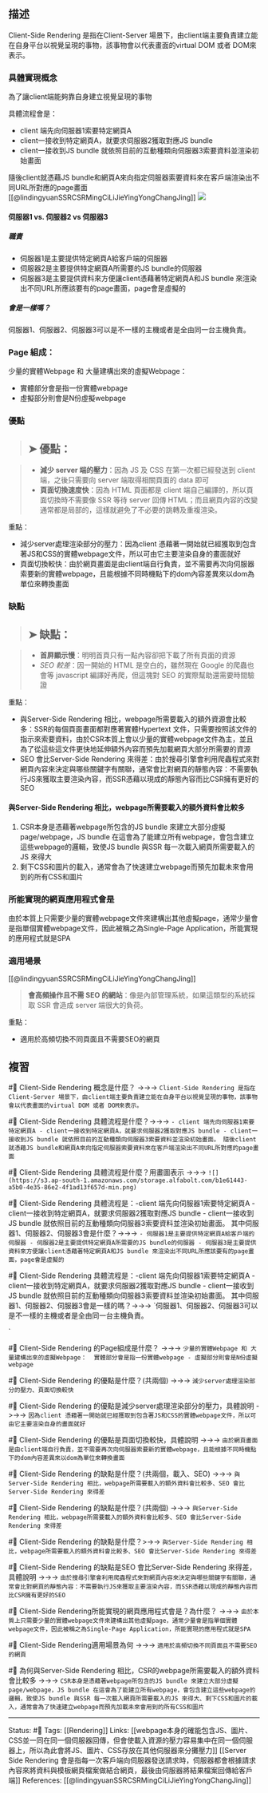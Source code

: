 ## 描述

Client-Side Rendering 是指在Client-Server 場景下，由client端主要負責建立能在自身平台以視覺呈現的事物，該事物會以代表畫面的virtual DOM 或者 DOM來表示。



### 具體實現概念

為了讓client端能夠靠自身建立視覺呈現的事物

具體流程會是：
- client 端先向伺服器1索要特定網頁A
- client一接收到特定網頁A，就要求伺服器2獲取對應JS bundle
- client一接收到JS bundle 就依照目前的互動種類向伺服器3索要資料並渲染初始畫面

隨後client就憑藉JS bundle和網頁A來向指定伺服器索要資料來在客戶端渲染出不同URL所對應的page畫面
[[@lindingyuanSSRCSRMingCiLiJieYingYongChangJing]]
![](https://s3.ap-south-1.amazonaws.com/storage.alfabolt.com/b1e61443-a5b0-4e35-86e2-4f1ad13f657d-min.png)


#### 伺服器1 vs. 伺服器2 vs 伺服器3

#####  職責
- 伺服器1是主要提供特定網頁A給客戶端的伺服器
- 伺服器2是主要提供特定網頁A所需要的JS bundle的伺服器
- 伺服器3是主要提供資料來方便讓client憑藉著特定網頁A和JS bundle 來渲染出不同URL所應該要有的page畫面，page會是虛擬的

##### 會是一樣嗎？

伺服器1、伺服器2、伺服器3可以是不一樣的主機或者是全由同一台主機負責。


### Page 組成：
少量的實體Webpage 和 大量建構出來的虛擬Webpage：
- 實體部分會是指一份實體webpage
- 虛擬部分則會是N份虛擬webpage


### 優點

> ## ➤ 優點：

> -   **減少 server 端的壓力**：因為 JS 及 CSS 在第一次都已經發送到 client 端，之後只需要向 server 端取得相關頁面的 data 即可
> -   **頁面切換速度快**：因為 HTML 頁面都是 client 端自己編譯的，所以頁面切換時不需要像 SSR 等待 server 回傳 HTML；而且網頁內容的改變通常都是局部的，這樣就避免了不必要的跳轉及重複渲染。


重點：
- 減少server處理渲染部分的壓力：因為client 憑藉著一開始就已經獲取到包含著JS和CSS的實體webpage文件，所以可由它主要渲染自身的畫面就好
- 頁面切換較快：由於網頁畫面是由client端自行負責，並不需要再次向伺服器索要新的實體webpage，且能根據不同時機點下的dom內容差異來以dom為單位來轉換畫面

### 缺點

> ## ➤ 缺點：

> -   **首屏顯示慢**：明明首頁只有一點內容卻把下載了所有頁面的資源
> -   _SEO 較差_：因一開始的 HTML 是空白的，雖然現在 Google 的爬蟲也會等 javascript 編譯好再爬，但這塊對 SEO 的實際幫助還需要時間驗證

重點：
- 與Server-Side Rendering 相比，webpage所需要載入的額外資源會比較多：SSR的每個頁面畫面都對應著實體Hypertext 文件，只需要按照該文件的指示來索要資料，由於CSR本質上會以少量的實體webpage文件為主，並且為了從這些這文件更快地延伸額外內容而預先加載網頁大部分所需要的資源
- SEO 會比Server-Side Rendering 來得差：由於搜尋引擎會利用爬蟲程式來對網頁內容來決定與哪些關鍵字有關聯，通常會比對網頁的靜態內容：不需要執行JS來獲取主要渲染內容，而SSR憑藉以現成的靜態內容而比CSR擁有更好的SEO

#### 與Server-Side Rendering 相比，webpage所需要載入的額外資料會比較多

1. CSR本身是憑藉著webpage所包含的JS bundle 來建立大部分虛擬page/webpage，JS bundle 在這會為了能建立所有webpage，會包含建立這些webpage的邏輯，致使JS bundle 與SSR 每一次載入網頁所需要載入的JS 來得大
2. 剩下CSS和圖片的載入，通常會為了快速建立webpage而預先加載未來會用到的所有CSS和圖片


### 所能實現的網頁應用程式會是

由於本質上只需要少量的實體webpage文件來建構出其他虛擬page，通常少量會是指單個實體webpage文件，因此被稱之為Single-Page Application，所能實現的應用程式就是SPA

### 適用場景
[[@lindingyuanSSRCSRMingCiLiJieYingYongChangJing]]
> **會高頻操作且不需 SEO 的網站**：像是內部管理系統，如果這類型的系統採取 SSR 會造成 server 端很大的負荷。

重點：
- 適用於高頻切換不同頁面且不需要SEO的網頁

## 複習

#🧠 Client-Side Rendering  概念是什麼？ ->->-> `Client-Side Rendering 是指在Client-Server 場景下，由client端主要負責建立能在自身平台以視覺呈現的事物，該事物會以代表畫面的virtual DOM 或者 DOM來表示。`
<!--SR:!2023-01-20,53,250-->

#🧠 Client-Side Rendering  具體流程是什麼？->->-> `- client 端先向伺服器1索要特定網頁A - client一接收到特定網頁A，就要求伺服器2獲取對應JS bundle - client一接收到JS bundle 就依照目前的互動種類向伺服器3索要資料並渲染初始畫面。 隨後client就憑藉JS bundle和網頁A來向指定伺服器索要資料來在客戶端渲染出不同URL所對應的page畫面`
<!--SR:!2023-02-16,72,250-->


#🧠 Client-Side Rendering  具體流程是什麼？用畫圖表示 ->->-> `![](https://s3.ap-south-1.amazonaws.com/storage.alfabolt.com/b1e61443-a5b0-4e35-86e2-4f1ad13f657d-min.png)`
<!--SR:!2023-02-04,61,250-->


#🧠 Client-Side Rendering  具體流程是：-client 端先向伺服器1索要特定網頁A - client一接收到特定網頁A，就要求伺服器2獲取對應JS bundle - client一接收到JS bundle 就依照目前的互動種類向伺服器3索要資料並渲染初始畫面。 其中伺服器1、伺服器2、伺服器3會是什麼？->->-> `- 伺服器1是主要提供特定網頁A給客戶端的伺服器 - 伺服器2是主要提供特定網頁A所需要的JS bundle的伺服器 - 伺服器3是主要提供資料來方便讓client憑藉著特定網頁A和JS bundle 來渲染出不同URL所應該要有的page畫面，page會是虛擬的`
<!--SR:!2023-01-25,57,250-->

#🧠 Client-Side Rendering  具體流程是：-client 端先向伺服器1索要特定網頁A - client一接收到特定網頁A，就要求伺服器2獲取對應JS bundle - client一接收到JS bundle 就依照目前的互動種類向伺服器3索要資料並渲染初始畫面。 其中伺服器1、伺服器2、伺服器3會是一樣的嗎？->->-> `伺服器1、伺服器2、伺服器3可以是不一樣的主機或者是全由同一台主機負責。
<!--SR:!2023-02-11,68,250-->
`

#🧠 Client-Side Rendering 的Page組成是什麼？ ->->-> `少量的實體Webpage 和 大量建構出來的虛擬Webpage：  實體部分會是指一份實體webpage - 虛擬部分則會是N份虛擬webpage`
<!--SR:!2023-02-18,73,250-->

#🧠 Client-Side Rendering 的優點是什麼？(共兩個) ->->-> `減少server處理渲染部分的壓力、頁面切換較快`
<!--SR:!2023-02-12,69,250-->

#🧠 Client-Side Rendering 的優點是減少server處理渲染部分的壓力，具體說明 ->->-> `因為client 憑藉著一開始就已經獲取到包含著JS和CSS的實體webpage文件，所以可由它主要渲染自身的畫面就好`
<!--SR:!2022-12-28,39,250-->

#🧠 Client-Side Rendering 的優點是頁面切換較快，具體說明 ->->-> `由於網頁畫面是由client端自行負責，並不需要再次向伺服器索要新的實體webpage，且能根據不同時機點下的dom內容差異來以dom為單位來轉換畫面`
<!--SR:!2023-01-02,42,250-->

#🧠 Client-Side Rendering 的缺點是什麼？(共兩個，載入、SEO) ->->-> `與Server-Side Rendering 相比，webpage所需要載入的額外資料會比較多、SEO 會比Server-Side Rendering 來得差`
<!--SR:!2022-12-10,23,250-->


#🧠 Client-Side Rendering 的缺點是什麼？(共兩個) ->->-> `與Server-Side Rendering 相比，webpage所需要載入的額外資料會比較多、SEO 會比Server-Side Rendering 來得差`
<!--SR:!2022-12-16,27,250-->


#🧠 Client-Side Rendering 的缺點是什麼？>->-> `與Server-Side Rendering 相比，webpage所需要載入的額外資料會比較多、SEO 會比Server-Side Rendering 來得差`



#🧠 Client-Side Rendering 的缺點是SEO 會比Server-Side Rendering 來得差，具體說明 ->->-> `由於搜尋引擎會利用爬蟲程式來對網頁內容來決定與哪些關鍵字有關聯，通常會比對網頁的靜態內容：不需要執行JS來獲取主要渲染內容，而SSR憑藉以現成的靜態內容而比CSR擁有更好的SEO`
<!--SR:!2023-02-08,65,250-->


#🧠 Client-Side Rendering所能實現的網頁應用程式會是？為什麼？ ->->-> `由於本質上只需要少量的實體webpage文件來建構出其他虛擬page，通常少量會是指單個實體webpage文件，因此被稱之為Single-Page Application，所能實現的應用程式就是SPA`
<!--SR:!2023-01-08,45,250-->

#🧠 Client-Side Rendering適用場景為何 ->->-> `適用於高頻切換不同頁面且不需要SEO的網頁`
<!--SR:!2022-12-30,40,250-->

#🧠 為何與Server-Side Rendering 相比，CSR的webpage所需要載入的額外資料會比較多 ->->-> `CSR本身是憑藉著webpage所包含的JS bundle 來建立大部分虛擬page/webpage，JS bundle 在這會為了能建立所有webpage，會包含建立這些webpage的邏輯，致使JS bundle 與SSR 每一次載入網頁所需要載入的JS 來得大、剩下CSS和圖片的載入，通常會為了快速建立webpage而預先加載未來會用到的所有CSS和圖片`
<!--SR:!2023-02-20,74,250-->


---
Status: #🌱 
Tags:
[[Rendering]]
Links:
[[webpage本身的確能包含JS、圖片、CSS並一同在同一個伺服器回傳，但會使載入資源的壓力容易集中在同一個伺服器上，所以為此會將JS、圖片、CSS存放在其他伺服器來分攤壓力]]
[[Server Side Rendering 會是指每一次客戶端向伺服器發送請求時，伺服器都會根據請求內容來將資料與模板網頁檔案做結合網頁，最後由伺服器將結果檔案回傳給客戶端]]
References:
[[@lindingyuanSSRCSRMingCiLiJieYingYongChangJing]]